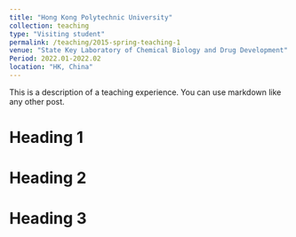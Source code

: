 ```yaml
---
title: "Hong Kong Polytechnic University"
collection: teaching
type: "Visiting student"
permalink: /teaching/2015-spring-teaching-1
venue: "State Key Laboratory of Chemical Biology and Drug Development"
Period: 2022.01-2022.02
location: "HK, China"
---
```


This is a description of a teaching experience. You can use markdown like any other post.

Heading 1
======

Heading 2
======

Heading 3
======
